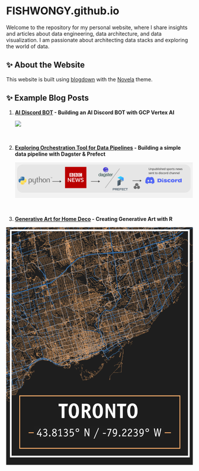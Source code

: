 # FISHWONGY.github.io

Welcome to the repository for my personal website, where I share insights and articles about data engineering, data architecture, and data visualization. I am passionate about architecting data stacks and exploring the world of data.

## ✨ About the Website
This website is built using [blogdown](https://github.com/rstudio/blogdown) with the [Novela](https://github.com/forestryio/hugo-theme-novela) theme. 

## ✨ Example Blog Posts

1. **[AI Discord BOT](https://fishwongy.github.io/post/20240301_discordaibot_pt1) - Building an AI Discord BOT with GCP Vertex AI**

   ![](content/images/on_discordAiBot/discord-ai-bot-demo.gif)

</br>   
   

2. **[Exploring Orchestration Tool for Data Pipelines](https://fishwongy.github.io/post/20230625_orchestrationtool/) - Building a simple data pipeline with Dagster & Prefect**

   ![](content/images/on_orchestrationTool/dagster_prefect_workflow.png)

</br>     

3. **[Generative Art for Home Deco](https://fishwongy.github.io/post/20210305_generativeart/) - Creating Generative Art with R**

  ![](docs/images/on_generativeArt/gold_toronto_map.png)

   

